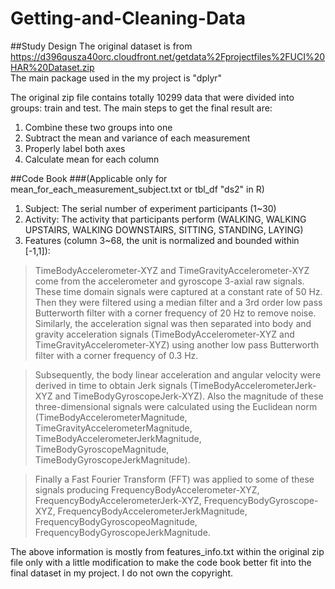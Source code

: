 # Getting-and-Cleaning-Data
##Study Design
The original dataset is from https://d396qusza40orc.cloudfront.net/getdata%2Fprojectfiles%2FUCI%20HAR%20Dataset.zip  
The main package used in the my project is "dplyr"  

The original zip file contains totally 10299 data that were divided into groups: train and test. The main steps to get the final result are:  
1. Combine these two groups into one  
2. Subtract the mean and variance of each measurement  
3. Properly label both axes  
4. Calculate mean for each column  

##Code Book 
###(Applicable only for mean_for_each_measurement_subject.txt or tbl_df "ds2" in R)  
1.  Subject: The serial number of experiment participants (1~30)
2.  Activity: The activity that participants perform (WALKING, WALKING UPSTAIRS, WALKING DOWNSTAIRS, SITTING, STANDING, LAYING)
3.  Features (column 3~68, the unit is normalized and bounded within [-1,1]):  

>TimeBodyAccelerometer-XYZ and TimeGravityAccelerometer-XYZ come from the accelerometer and gyroscope 3-axial raw signals. These time domain signals were captured at a constant rate of 50 Hz. Then they were filtered using a median filter and a 3rd order low pass Butterworth filter with a corner frequency of 20 Hz to remove noise. Similarly, the acceleration signal was then separated into body and gravity acceleration signals (TimeBodyAccelerometer-XYZ and TimeGravityAccelerometer-XYZ) using another low pass Butterworth filter with a corner frequency of 0.3 Hz. 

>Subsequently, the body linear acceleration and angular velocity were derived in time to obtain Jerk signals (TimeBodyAccelerometerJerk-XYZ and TimeBodyGyroscopeJerk-XYZ). Also the magnitude of these three-dimensional signals were calculated using the Euclidean norm (TimeBodyAccelerometerMagnitude, TimeGravityAccelerometerMagnitude, TimeBodyAccelerometerJerkMagnitude, TimeBodyGyroscopeMagnitude, TimeBodyGyroscopeJerkMagnitude). 

>Finally a Fast Fourier Transform (FFT) was applied to some of these signals producing FrequencyBodyAccelerometer-XYZ, FrequencyBodyAccelerometerJerk-XYZ, FrequencyBodyGyroscope-XYZ, FrequencyBodyAccelerometerJerkMagnitude, FrequencyBodyGyroscopeoMagnitude, FrequencyBodyGyroscopeJerkMagnitude.

The above information is mostly from features_info.txt within the original zip file only with a little modification to make the code book better fit into the final dataset in my project. I do not own the copyright.
